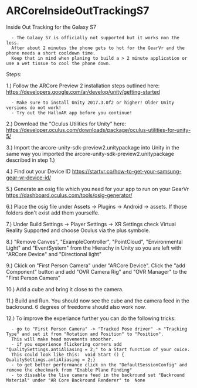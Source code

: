 # ARCoreInsideOutTrackingS7
Inside Out Tracking for the Galaxy S7

      - The Galaxy S7 is officially not supported but it works non the less. 
      After about 2 minutes the phone gets to hot for the GearVr and the phone needs a short cooldown time. 
      Keep that in mind when planing to build a > 2 minute application or use a wet tissue to cool the phone down.  

Steps:


1.) Follow the ARCore Preview 2 installation steps outlined here: https://developers.google.com/ar/develop/unity/getting-started

      - Make sure to install Unity 2017.3.0f2 or higher! Older Unity versions do not work!
      - Try out the HalloAR app before you continue!
      
2.) Download the "Oculus Utilities for Unity" here: https://developer.oculus.com/downloads/package/oculus-utilities-for-unity-5/

3.) Import the arcore-unity-sdk-preview2.unitypackage into Unity in the same way you imported the arcore-unity-sdk-preview2.unitypackage described in step 1.) 

4.) Find out your Device ID https://startvr.co/how-to-get-your-samsung-gear-vr-device-id/

5.) Generate an osig file which you need for your app to run on your GearVr https://dashboard.oculus.com/tools/osig-generator/

6.) Place the osig file under Assets -> Plugins -> Android -> assets. If those folders don't exist add them yourselfe.  

7.) Under Build Settings -> Player Settings -> XR Settings check Virtual Reality Supported and choose Oculus via the plus symbole.

8.) "Remove Canves", "ExampleController", "PointCloud", "Environmental Light" and "EventSystem" from the Hierachy in Unity so you are left with "ARCore Device" and "Directional light"

9.) Ckick on "First Person Camera" under "ARCore Device". Click the "add Component" button and add "OVR Camera Rig" and "OVR Manager" to the "First Person Camera"

10.) Add a cube and bring it close to the camera. 

11.) Build and Run. You should now see the cube and the camera feed in the backround. 6 degrees of freedome should also work now.

12.) To improve the experiance further you can do the following tricks:
      
      - go to "First Person Camera" -> "Tracked Pose driver" -> "Tracking Type" and set it from "Rotation and Position" to "Position".
      This will make head movements smoother.
      - if you experience flickering corners add "QualitySettings.antiAliasing = 2;" to a Start function of your coice.
      This could look like this:  void Start () { QualitySettings.antiAliasing = 2;}
      - to get better performance click on the "DefaultSessionConfig" and remove the checkmark from "Enable Plane Finding" 
      - to dissable the live camera feed in the backround set "Backround Material" under "AR Core Backround Renderer" to  None 







